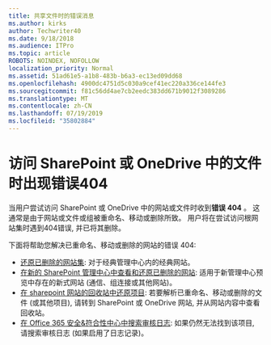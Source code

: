 ```yaml
---
title: 共享文件时的错误消息
ms.author: kirks
author: Techwriter40
ms.date: 9/18/2018
ms.audience: ITPro
ms.topic: article
ROBOTS: NOINDEX, NOFOLLOW
localization_priority: Normal
ms.assetid: 51ad61e5-a1b8-483b-b6a3-ec13ed09dd68
ms.openlocfilehash: 4900dc4751d5c030a9cef41ec220a336ce144fe3
ms.sourcegitcommit: f81c56dd4ae7cb2eedc383dd671b9012f3089286
ms.translationtype: MT
ms.contentlocale: zh-CN
ms.lasthandoff: 07/19/2019
ms.locfileid: "35802884"
---
```

# <a name="error-404-when-accessing-files-in-sharepoint-or-onedrive"></a>访问 SharePoint 或 OneDrive 中的文件时出现错误404

当用户尝试访问 SharePoint 或 OneDrive 中的网站或文件时收到**错误 404** 。 这通常是由于网站或文件或组被重命名、移动或删除所致。
用户将在尝试访问根网站集时遇到404错误, 并已将其删除。

下面将帮助您解决已重命名、移动或删除的网站的错误 404:

- [还原已删除的网站集](https://docs.microsoft.com/sharepoint/restore-deleted-site-collection): 对于经典管理中心内的经典网站。
- [在新的 SharePoint 管理中心中查看和还原已删除的网站](https://docs.microsoft.com/sharepoint/view-and-restore-deleted-sites-in-new-admin-center): 适用于新管理中心预览中存在的新式网站 (通信、组连接或其他网站)。
- [在 sharepoint 网站的回收站中还原项目](https://support.office.com/article/Restore-items-in-the-Recycle-Bin-of-a-SharePoint-site-6df466b6-55f2-4898-8d6e-c0dff851a0be): 若要解析已重命名、移动或删除的文件 (或其他项目), 请转到 SharePoint 或 OneDrive 网站, 并从网站内容中查看回收站。
- [在 Office 365 安全&amp;符合性中心中搜索审核日志](https://support.office.com/client/search-the-audit-log-in-the-office-365-security-compliance-center-0d4d0f35-390b-4518-800e-0c7ec95e946c): 如果仍然无法找到该项目, 请搜索审核日志 (如果启用了日志记录)。




    

